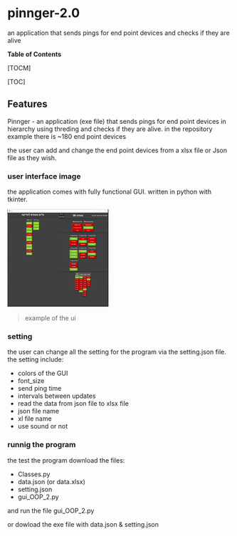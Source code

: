 # pinnger-2.0
an application that sends pings for end point devices and checks if they are alive

**Table of Contents**

[TOCM]

[TOC]

## Features
Pinnger - an application (exe file) that sends pings for end point devices in hierarchy using threding and checks if they are alive. in the repository example there is ~180 end point devices

the user can add and change the end point devices from a xlsx file or Json file as they wish.

### user interface image 

the application comes with fully functional GUI. written in python with tkinter.

![](https://github.com/David-Elkabas/pinnger-2.0/blob/main/rsz_user_interface.png)
> example of the ui


### setting
the user can change all the setting for the program via the setting.json file.
the setting include:
* colors of the GUI
* font_size
* send ping time
* intervals between updates 
* read the data from json file to xlsx file
* json file name
* xl file name
* use sound or not



### runnig the program

the test the program download the files: 
* Classes.py
* data.json (or data.xlsx)
* setting.json
* gui_OOP_2.py

and run the file gui_OOP_2.py

or dowload the exe file with data.json & setting.json

